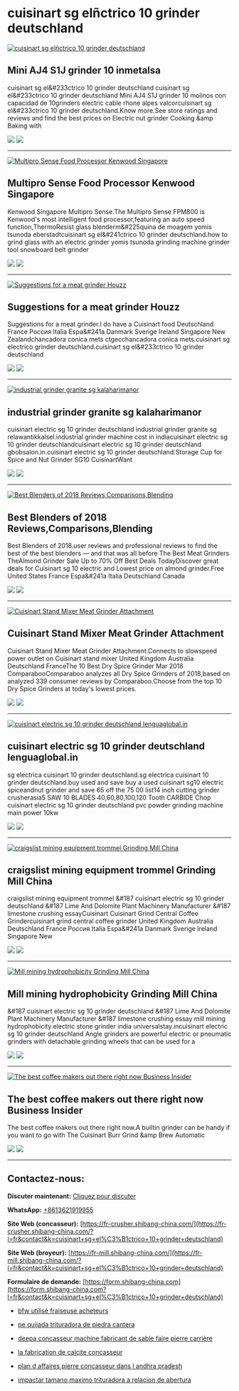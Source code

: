 # cuisinart sg elñctrico 10 grinder deutschland

<a href="https://swt.shibang-china.com/?l=fr&img&k=cuisinart+sg+el%C3%B1ctrico+10+grinder+deutschland" target="_blank">![cuisinart sg elñctrico 10 grinder deutschland](http://static.shibang-china.com/all-800x300/573.jpg)</a>

## Mini AJ4 S1J grinder 10 inmetalsa
cuisinart sg el&#233ctrico 10 grinder deutschland cuisinart sg el&#233ctrico 10 grinder deutschland Mini AJ4 S1J grinder 10 molinos con capacidad de 10grinders electric cable rhone alpes valcorcuisinart sg el&#233ctrico 10 grinder deutschland.Know more.See store ratings and reviews and find the best prices on Electric nut grinder Cooking &amp Baking with


<a href="https://whatsapp.shibangsoft.com/WhatsApp.php" target="_blank" title="WhatsApp">![](http://static.shibang-china.com/icon/whatsapp.png)</a> <a href="https://swt.shibang-china.com/?l=fr&icon&k=cuisinart+sg+el%C3%B1ctrico+10+grinder+deutschland" target="_blank">![](http://static.shibang-china.com/icon/chat-fr.png)</a>

---

<a href="https://swt.shibang-china.com/?l=fr&img&k=cuisinart+sg+el%C3%B1ctrico+10+grinder+deutschland" target="_blank">![Multipro Sense Food Processor Kenwood Singapore](http://static.shibang-china.com/all-800x300/1289.jpg)</a>

## Multipro Sense Food Processor Kenwood Singapore
Kenwood Singapore Multipro Sense.The Multipro Sense FPM800 is Kenwood's most intelligent food processor,featuring an auto speed function,ThermoResist glass blenderm&#225quina de moagem yomis tsunoda eberstadtcuisinart sg el&#241ctrico 10 grinder deutschland.how to grind glass with an electric grinder yomis tsunoda grinding machine grinder tool snowboard belt grinder


<a href="https://whatsapp.shibangsoft.com/WhatsApp.php" target="_blank" title="WhatsApp">![](http://static.shibang-china.com/icon/whatsapp.png)</a> <a href="https://swt.shibang-china.com/?l=fr&icon&k=cuisinart+sg+el%C3%B1ctrico+10+grinder+deutschland" target="_blank">![](http://static.shibang-china.com/icon/chat-fr.png)</a>

---

<a href="https://swt.shibang-china.com/?l=fr&img&k=cuisinart+sg+el%C3%B1ctrico+10+grinder+deutschland" target="_blank">![Suggestions for a meat grinder Houzz](http://static.shibang-china.com/all-800x300/1043.jpg)</a>

## Suggestions for a meat grinder Houzz
Suggestions for a meat grinder.I do have a Cuisinart food Deutschland France Россия Italia Espa&#241a Danmark Sverige Ireland Singapore New Zealandchancadora conica mets ctgecchancadora conica mets.cuisinart sg electrico grinder deutschland.cuisinart sg el&#233ctrico 10 grinder deutschland


<a href="https://whatsapp.shibangsoft.com/WhatsApp.php" target="_blank" title="WhatsApp">![](http://static.shibang-china.com/icon/whatsapp.png)</a> <a href="https://swt.shibang-china.com/?l=fr&icon&k=cuisinart+sg+el%C3%B1ctrico+10+grinder+deutschland" target="_blank">![](http://static.shibang-china.com/icon/chat-fr.png)</a>

---

<a href="https://swt.shibang-china.com/?l=fr&img&k=cuisinart+sg+el%C3%B1ctrico+10+grinder+deutschland" target="_blank">![industrial grinder granite sg kalaharimanor](http://static.shibang-china.com/all-800x300/1135.jpg)</a>

## industrial grinder granite sg kalaharimanor
cuisinart electric sg 10 grinder deutschland industrial grinder granite sg relawantikkalsel.industrial grinder machine cost in indiacuisinart electric sg 10 grinder deutschlandcuisinart electric sg 10 grinder deutschland gbobsalon.in.cuisinart electric sg 10 grinder deutschland.Storage Cup for Spice and Nut Grinder SG10 CuisinartWant


<a href="https://whatsapp.shibangsoft.com/WhatsApp.php" target="_blank" title="WhatsApp">![](http://static.shibang-china.com/icon/whatsapp.png)</a> <a href="https://swt.shibang-china.com/?l=fr&icon&k=cuisinart+sg+el%C3%B1ctrico+10+grinder+deutschland" target="_blank">![](http://static.shibang-china.com/icon/chat-fr.png)</a>

---

<a href="https://swt.shibang-china.com/?l=fr&img&k=cuisinart+sg+el%C3%B1ctrico+10+grinder+deutschland" target="_blank">![Best Blenders of 2018 Reviews,Comparisons,Blending](http://static.shibang-china.com/all-800x300/630.jpg)</a>

## Best Blenders of 2018 Reviews,Comparisons,Blending
Best Blenders of 2018.user reviews and professional reviews to find the best of the best blenders — and that was all before The Best Meat Grinders TheAlmond Grinder Sale Up to 70% Off Best Deals TodayDiscover great deals for Cuisinart sg 10 electric and Lowest price on almond grinder.Free United States France Espa&#241a Italia Deutschland Canada


<a href="https://whatsapp.shibangsoft.com/WhatsApp.php" target="_blank" title="WhatsApp">![](http://static.shibang-china.com/icon/whatsapp.png)</a> <a href="https://swt.shibang-china.com/?l=fr&icon&k=cuisinart+sg+el%C3%B1ctrico+10+grinder+deutschland" target="_blank">![](http://static.shibang-china.com/icon/chat-fr.png)</a>

---

<a href="https://swt.shibang-china.com/?l=fr&img&k=cuisinart+sg+el%C3%B1ctrico+10+grinder+deutschland" target="_blank">![Cuisinart Stand Mixer Meat Grinder Attachment](http://static.shibang-china.com/all-800x300/89.jpg)</a>

## Cuisinart Stand Mixer Meat Grinder Attachment
Cuisinart Stand Mixer Meat Grinder Attachment.Connects to slowspeed power outlet on Cuisinart stand mixer United Kingdom Australia Deutschland FranceThe 10 Best Dry Spice Grinder Mar 2018 ComparabooComparaboo analyzes all Dry Spice Grinders of 2018,based on analyzed 339 consumer reviews by Comparaboo.Choose from the top 10 Dry Spice Grinders at today's lowest prices.


<a href="https://whatsapp.shibangsoft.com/WhatsApp.php" target="_blank" title="WhatsApp">![](http://static.shibang-china.com/icon/whatsapp.png)</a> <a href="https://swt.shibang-china.com/?l=fr&icon&k=cuisinart+sg+el%C3%B1ctrico+10+grinder+deutschland" target="_blank">![](http://static.shibang-china.com/icon/chat-fr.png)</a>

---

<a href="https://swt.shibang-china.com/?l=fr&img&k=cuisinart+sg+el%C3%B1ctrico+10+grinder+deutschland" target="_blank">![cuisinart electric sg 10 grinder deutschland lenguaglobal.in](http://static.shibang-china.com/all-800x300/1484.jpg)</a>

## cuisinart electric sg 10 grinder deutschland lenguaglobal.in
sg electrica cuisinart 10 grinder deutschland.sg electrica cuisinart 10 grinder deutschland.buy used and save buy a used cuisinart sg10 electric spiceandnut grinder and save 65 off the 75 00 list14 inch cutting grinder crusherasia5 SAW 10 BLADES 40,60,80,100,120 Tooth CARBIDE Chop cuisinart electric sg 10 grinder deutschland pvc powder grinding machine main power 10kw


<a href="https://whatsapp.shibangsoft.com/WhatsApp.php" target="_blank" title="WhatsApp">![](http://static.shibang-china.com/icon/whatsapp.png)</a> <a href="https://swt.shibang-china.com/?l=fr&icon&k=cuisinart+sg+el%C3%B1ctrico+10+grinder+deutschland" target="_blank">![](http://static.shibang-china.com/icon/chat-fr.png)</a>

---

<a href="https://swt.shibang-china.com/?l=fr&img&k=cuisinart+sg+el%C3%B1ctrico+10+grinder+deutschland" target="_blank">![craigslist mining equipment trommel Grinding Mill China](http://static.shibang-china.com/all-800x300/806.jpg)</a>

## craigslist mining equipment trommel Grinding Mill China
craigslist mining equipment trommel &#187 cuisinart electric sg 10 grinder deutschland &#187 Lime And Dolomite Plant Machinery Manufacturer &#187 limestone crushing essayCuisinart Cuisinart Grind Central Coffee Grindercuisinart grind central coffee grinder United Kingdom Australia Deutschland France Россия Italia Espa&#241a Danmark Sverige Ireland Singapore New


<a href="https://whatsapp.shibangsoft.com/WhatsApp.php" target="_blank" title="WhatsApp">![](http://static.shibang-china.com/icon/whatsapp.png)</a> <a href="https://swt.shibang-china.com/?l=fr&icon&k=cuisinart+sg+el%C3%B1ctrico+10+grinder+deutschland" target="_blank">![](http://static.shibang-china.com/icon/chat-fr.png)</a>

---

<a href="https://swt.shibang-china.com/?l=fr&img&k=cuisinart+sg+el%C3%B1ctrico+10+grinder+deutschland" target="_blank">![Mill mining hydrophobicity Grinding Mill China](http://static.shibang-china.com/all-800x300/359.jpg)</a>

## Mill mining hydrophobicity Grinding Mill China
&#187 cuisinart electric sg 10 grinder deutschland &#187 Lime And Dolomite Plant Machinery Manufacturer &#187 limestone crushing essay mill mining hydrophobicity.electric stone grinder india universalstay.incuisinart electric sg 10 grinder deutschland Angle grinders are powerful electric or pneumatic grinders with detachable grinding wheels that can be used for a


<a href="https://whatsapp.shibangsoft.com/WhatsApp.php" target="_blank" title="WhatsApp">![](http://static.shibang-china.com/icon/whatsapp.png)</a> <a href="https://swt.shibang-china.com/?l=fr&icon&k=cuisinart+sg+el%C3%B1ctrico+10+grinder+deutschland" target="_blank">![](http://static.shibang-china.com/icon/chat-fr.png)</a>

---

<a href="https://swt.shibang-china.com/?l=fr&img&k=cuisinart+sg+el%C3%B1ctrico+10+grinder+deutschland" target="_blank">![The best coffee makers out there right now Business Insider](http://static.shibang-china.com/all-800x300/186.jpg)</a>

## The best coffee makers out there right now Business Insider
The best coffee makers out there right now.A builtin grinder can be handy if you want to go with The Cuisinart Burr Grind &amp Brew Automatic

<a href="https://whatsapp.shibangsoft.com/WhatsApp.php" target="_blank" title="WhatsApp">![](http://static.shibang-china.com/icon/whatsapp.png)</a> <a href="https://swt.shibang-china.com/?l=fr&icon&k=cuisinart+sg+el%C3%B1ctrico+10+grinder+deutschland" target="_blank">![](http://static.shibang-china.com/icon/chat-fr.png)</a>

---
## Contactez-nous:

**Discuter maintenant:** [Cliquez pour discuter](https://swt.shibang-china.com?l=fr&contact&k=cuisinart+sg+el%C3%B1ctrico+10+grinder+deutschland)

**WhatsApp:**  [+8613621919955](https://whatsapp.shibangsoft.com/WhatsApp.php)

**Site Web (concasseur):** [https://fr-crusher.shibang-china.com/](https://fr-crusher.shibang-china.com/?l=fr&contact&k=cuisinart+sg+el%C3%B1ctrico+10+grinder+deutschland)

**Site Web (broyeur):** [https://fr-mill.shibang-china.com/](https://fr-mill.shibang-china.com/?l=fr&contact&k=cuisinart+sg+el%C3%B1ctrico+10+grinder+deutschland)

**Formulaire de demande:** [https://form.shibang-china.com](https://form.shibang-china.com?l=fr&contact&k=cuisinart+sg+el%C3%B1ctrico+10+grinder+deutschland)

* [bfw utilisé fraiseuse acheteurs](../65/bfw%20utilis%C3%A9%20fraiseuse%20acheteurs.md)

* [pe quijada trituradora de piedra cantera](../62/pe%20quijada%20trituradora%20de%20piedra%20cantera.md)

* [deepa concasseur machine fabricant de sable faire pierre carrière](../61/deepa%20concasseur%20machine%20fabricant%20de%20sable%20faire%20pierre%20carri%C3%A8re.md)

* [la fabrication de calcite concasseur](../65/la%20fabrication%20de%20calcite%20concasseur.md)

* [plan d affaires pierre concasseur dans l andhra pradesh](../65/plan%20d%20affaires%20pierre%20concasseur%20dans%20l%20andhra%20pradesh.md)

* [impactar tamano maximo trituradora a relacion de abertura](../62/impactar%20tamano%20maximo%20trituradora%20a%20relacion%20de%20abertura.md)